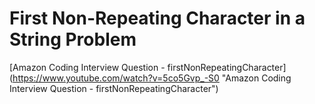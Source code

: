 # First Non-Repeating Character in a String Problem

[Amazon Coding Interview Question - firstNonRepeatingCharacter] (https://www.youtube.com/watch?v=5co5Gvp_-S0 "Amazon Coding Interview Question - firstNonRepeatingCharacter")

